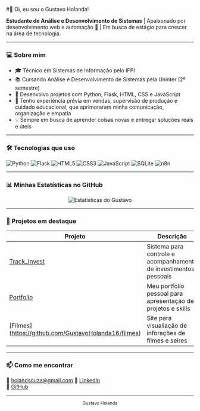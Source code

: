 #👋 Oi, eu sou o Gustavo Holanda!

**Estudante de Análise e Desenvolvimento de Sistemas** | Apaixonado por desenvolvimento web e automação 🤖 | Em busca de estágio para crescer na área de tecnologia.

---

### 💻 Sobre mim

- 🎓 Técnico em Sistemas de Informação pelo IFPI  
- 📚 Cursando Análise e Desenvolvimento de Sistemas pela Uninter (2º semestre)  
- 🚀 Desenvolvo projetos com Python, Flask, HTML, CSS e JavaScript   
- 🎯 Tenho experiência prévia em vendas, supervisão de produção e cuidado educacional, que aprimoraram minha comunicação, organização e empatia  
- 💡 Sempre em busca de aprender coisas novas e entregar soluções reais e úteis  

---

### 🛠 Tecnologias que uso

![Python](https://img.shields.io/badge/-Python-3776AB?style=flat&logo=python&logoColor=white) 
![Flask](https://img.shields.io/badge/-Flask-000000?style=flat&logo=flask&logoColor=white) 
![HTML5](https://img.shields.io/badge/-HTML5-E34F26?style=flat&logo=html5&logoColor=white) 
![CSS3](https://img.shields.io/badge/-CSS3-1572B6?style=flat&logo=css3) 
![JavaScript](https://img.shields.io/badge/-JavaScript-F7DF1E?style=flat&logo=javascript&logoColor=black) 
![SQLite](https://img.shields.io/badge/-SQLite-003B57?style=flat&logo=sqlite&logoColor=white)
![n8n](https://img.shields.io/badge/-n8n-ff3a00?style=flat&logo=n8n&logoColor=white)

---

### 📊 Minhas Estatísticas no GitHub

<!-- GitHub Stats -->
<p align="center">
  <img src="https://github-readme-stats.vercel.app/api?username=GustavoHolanda16&show_icons=true&theme=dark&hide_rank=true" alt="Estatísticas do Gustavo" />
</p>

---

### 📌 Projetos em destaque

| Projeto | Descrição | Linguagens |
| ------ | --------- | ---------- |
| [Track_Invest](https://github.com/GustavoHolanda16/track_invest) | Sistema para controle e acompanhamento de investimentos pessoais | Python, Flask, SQLite |
| [Portfolio](https://github.com/GustavoHolanda16/portfolio) | Meu portfólio pessoal para apresentação de projetos e skills | HTML, CSS, JavaScript |
| [Filmes] (https://github.com/GustavoHolanda16/filmes) | Site para visualiação de inforações de filmes e seires | HTML, CSS, JavaScript, API|

---

### 📫 Como me encontrar

📧 holandsouza@gmail.com 
🔗 [LinkedIn](https://www.linkedin.com/in/gustavoholandasousa/)  
🐙 [GitHub](https://github.com/GustavoHolanda16)  

---

<div align="center">  
  <sub>Gustavo Holanda</sub>  
</div>
